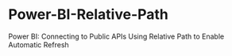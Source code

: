 # Power-BI-Relative-Path
Power BI: Connecting to Public APIs Using Relative Path to Enable Automatic Refresh
